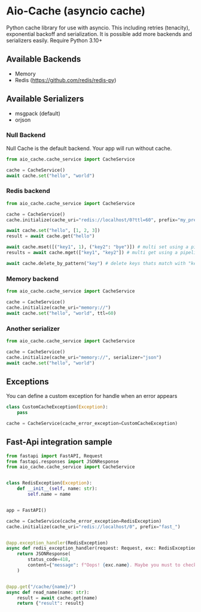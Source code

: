 # Aio-Cache (asyncio cache)
Python cache library for use with asyncio. This including retries (tenacity), exponential backoff and serialization.
It is possible add more backends and serializers easily.
Require Python 3.10+


## Available Backends
* Memory
* Redis (https://github.com/redis/redis-py)

## Available Serializers
* msgpack (default)
* orjson


### Null Backend
Null Cache is the default backend. Your app will run without cache.
``` python
from aio_cache.cache_service import CacheService

cache = CacheService()
await cache.set("hello", "world")
```


### Redis backend
``` python
from aio_cache.cache_service import CacheService

cache = CacheService()
cache.initialize(cache_uri="redis://localhost/0?ttl=60", prefix="my_prefix")

await cache.set("hello", [1, 2, 3])
result = await cache.get("hello")

await cache.mset([("key1", 1), ("key2": "bye")]) # multi set using a pipeline
results = await cache.mget(["key1", "key2"]) # multi get using a pipeline

await cache.delete_by_pattern("key") # delete keys thats match with "key*"
```

### Memory backend
``` python
from aio_cache.cache_service import CacheService

cache = CacheService()
cache.initialize(cache_uri="memory://")
await cache.set("hello", "world", ttl=60)
```

### Another serializer
``` python
from aio_cache.cache_service import CacheService

cache = CacheService()
cache.initialize(cache_uri="memory://", serializer="json")
await cache.set("hello", "world")
```

## Exceptions
You can define a custom exception for handle when an error appears
```python
class CustomCacheException(Exception):
    pass

cache = CacheService(cache_error_exception=CustomCacheException)
```


## Fast-Api integration sample
```python
from fastapi import FastAPI, Request
from fastapi.responses import JSONResponse
from aio_cache.cache_service import CacheService


class RedisException(Exception):
    def __init__(self, name: str):
        self.name = name


app = FastAPI()

cache = CacheService(cache_error_exception=RedisException)
cache.initialize(cache_uri="redis://localhost/0", prefix="fast_")


@app.exception_handler(RedisException)
async def redis_exception_handler(request: Request, exc: RedisException):
    return JSONResponse(
        status_code=418,
        content={"message": f"Oops! {exc.name}. Maybe you must to check your redis..."},
    )


@app.get("/cache/{name}/")
async def read_name(name: str):
    result = await cache.get(name)
    return {"result": result}
```

